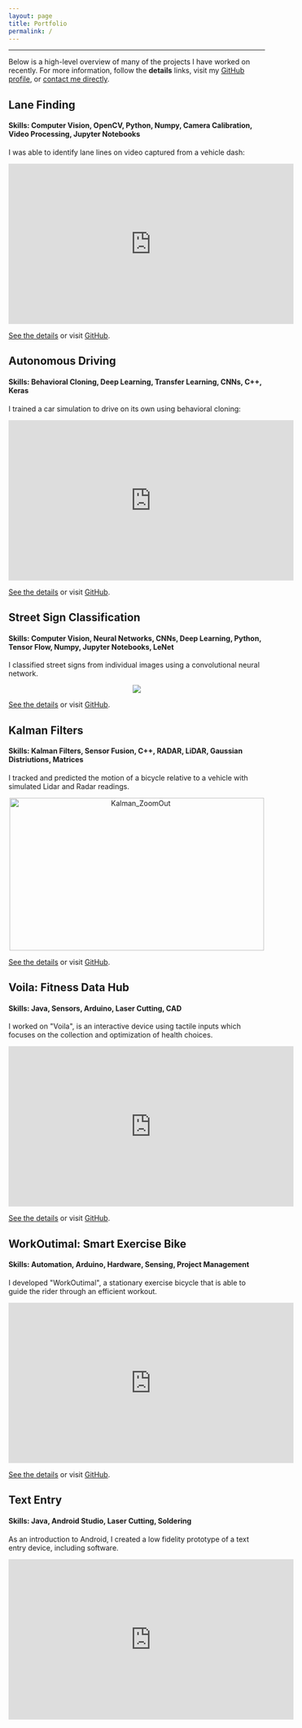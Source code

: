 ```yaml
---
layout: page
title: Portfolio
permalink: /
---
```

***
Below is a high-level overview of many of the projects I have worked on recently. For more information, follow the **details** links, visit my [GitHub profile](https://github.com/mmeyer95/), or [contact me directly](mailto:meredith_meyer@berkeley.edu).

## Lane Finding
#### Skills: Computer Vision, OpenCV, Python, Numpy, Camera Calibration, Video Processing, Jupyter Notebooks

I was able to identify lane lines on video captured from a vehicle dash:

<center><iframe width="560" height="315" src="https://www.youtube.com/embed/b9hYK5LCyrs" frameborder="0" allow="accelerometer; autoplay; encrypted-media; gyroscope; picture-in-picture" allowfullscreen></iframe></center>

   [See the details](https://meredithmeyer.info/Lanes) or visit [GitHub](https://github.com/mmeyer95/Advanced-Lane-Finding).

## Autonomous Driving
#### Skills: Behavioral Cloning, Deep Learning, Transfer Learning, CNNs, C++, Keras

I trained a car simulation to drive on its own using behavioral cloning:

<center><iframe width="560" height="315" src="https://www.youtube.com/embed/k46y8LXDKw8" frameborder="0" allow="accelerometer; autoplay; encrypted-media; gyroscope; picture-in-picture" allowfullscreen></iframe></center>

   [See the details](https://meredithmeyer.info/autonomous) or visit [GitHub](https://github.com/mmeyer95/BehavioralCloning).

## Street Sign Classification
#### Skills: Computer Vision, Neural Networks, CNNs, Deep Learning, Python, Tensor Flow, Numpy, Jupyter Notebooks, LeNet 

I classified street signs from individual images using a convolutional neural network.

<center><img src="https://cdn-images-1.medium.com/max/1600/1*bJSyDaR7-XsBLreG0Y0CSQ.png"></center>

   [See the details](https://meredithmeyer.info/Signs) or visit [GitHub](https://github.com/mmeyer95/Traffic-Sign-Classifier).

## Kalman Filters
#### Skills: Kalman Filters, Sensor Fusion, C++, RADAR, LiDAR, Gaussian Distriutions, Matrices

I tracked and predicted the motion of a bicycle relative to a vehicle with simulated Lidar and Radar readings.

<center><a data-flickr-embed="true"  href="https://www.flickr.com/photos/169500224@N07/47520637392/in/dateposted-public/" title="Kalman_ZoomOut"><img src="https://live.staticflickr.com/7902/47520637392_273dac5236.jpg" width="500" height="300" alt="Kalman_ZoomOut"></a></center>

   [See the details](https://meredithmeyer.info/Kalman) or visit [GitHub](https://github.com/mmeyer95/KalmanFilters).

## Voila: Fitness Data Hub
#### Skills: Java, Sensors, Arduino, Laser Cutting, CAD

I worked on "Voila", is an interactive device using tactile inputs which focuses on the collection and optimization of health choices.

<center><iframe width="560" height="315" src="https://www.youtube.com/embed/73sUKSZ9bQc" frameborder="0" allow="accelerometer; autoplay; encrypted-media; gyroscope; picture-in-picture" allowfullscreen></iframe></center>

   [See the details](https://meredithmeyer.info/Voila) or visit [GitHub](https://github.com/mmeyer95/Voila).

## WorkOutimal: Smart Exercise Bike
#### Skills: Automation, Arduino, Hardware, Sensing, Project Management

I developed "WorkOutimal", a stationary exercise bicycle that is able to guide the rider through an efficient workout.

<center><iframe width="560" height="315" src="https://www.youtube.com/embed/F1LDj81z75A" frameborder="0" allow="accelerometer; autoplay; encrypted-media; gyroscope; picture-in-picture" allowfullscreen></iframe></center>

   [See the details](https://meredithmeyer.info/Workout) or visit [GitHub](https://github.com/mmeyer95/WorkOutimal).

## Text Entry
#### Skills: Java, Android Studio, Laser Cutting, Soldering

As an introduction to Android, I created a low fidelity prototype of a text entry device, including software.
<center><iframe width="560" height="315" src="https://www.youtube.com/embed/T63Gp9oZcBs" frameborder="0" allow="accelerometer; autoplay; encrypted-media; gyroscope; picture-in-picture" allowfullscreen></iframe></center>
